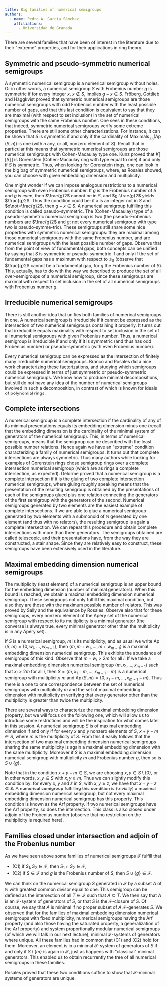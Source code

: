 ```yaml
---
title: Big families of numerical semigroups
authors:
  - name: Pedro A. García Sánchez
    affiliations:
      - Universidad de Granada
---
```


There are several families that have been of interest in the literature due to
their "extreme" properties, and for their applications in ring theory.

## Symmetric and pseudo-symmetric numerical semigroups

A symmetric numerical semigroup is a numerical semigroup without holes. Or in other words, a numerical semigroup $S$ with Frobenius number $g$ is symmetric if for every integer $x$,  $x\not \in S$, implies $g-x\in S$. Fröberg, Gottlieb and Häggkvist proved that symmetric numerical semigroups are those numerical semigroups with odd Frobenius number with the least possible number of gaps, and that this last condition is equivalent to say that they are maximal (with respect to set inclusion) in the set of numerical semigroups with the same Frobenius number. One sees in these conditions, that indeed, symmetric numerical semigroups verify some extreme properties. There are still some other characterizations. For instance, it can be shown that $S$ is symmetric if and only if the cardinality of $\operatorname{Maximals}_{\leq_S}(\operatorname{Ap}(S,n))$ is one (with $n$ any, or all, nonzero element of $S$). Recall that in particular this means that symmetric numerical semigroups are those numerical semigroups with Cohen-Macaulay type one. Kunz proved that $K[\![S]\!]$ is Gorenstein (Cohen-Macaulay ring with type equal to one) if and only if $S$ is symmetric. Thus, when looking for Gorenstein rings, one can look in the big bag of symmetric numerical semigroups, where, as Rosales showed, you can choose with given embedding dimension and multiplicity.

One might wonder if we can impose analogous restrictions to a numerical semigroup with even Frobenius number. If $g$ is the Frobenius number of $S$ and $g$ is even, then $\frac{g}2$ cannot be in $S$, and $g-\frac{g}2$ yields $\frac{g}2$. Thus the condition could be: if $x$ is an integer not in $S$ and $x\not=\frac{g}2$, then $g-x\in S$. A numerical semigroup fulfilling this condition is called pseudo-symmetric. The (Cohen-Macaulay) type of a pseudo-symmetric numerical semigroup is two (the pseudo-Frobenius numbers are $\frac{g}2$ and $g$; not every numerical semigroup with type two is pseudo-symme\-tric). These semigroups still share some nice properties with symmetric numerical semigroups: they are maximal among those numerical semigroups with the same Frobenius number, and are numerical semigroups with the least possible number of gaps.
Observe that from the point of view of fundamental gaps, both concepts can be
unified by saying that $S$ is symmetric or pseudo-symmetric if and only if the
set of fundamental gaps has a maximum with respect to $\leq_S$ (observe that
$\frac{g}2$ cannot be a fundamental gap, for $g$ the Frobenius number of $S$).
This, actually, has to do with the way we described to produce the set of all
over-semigroups of a numerical semigroup, since these semigroups are maximal
with respect to set inclusion in the set of all numerical semigroups with
Frobenius number $g$.

## Irreducible numerical semigroups

There is still another idea that unifies both families of numerical semigroups in one. A numerical semigroup is irreducible if it cannot be expressed as the intersection of two numerical semigroups containing it properly. It turns out that irreducible equals maximality with respect to set inclusion in the set of all numerical semigroups with given Frobenius number. Thus, a numerical semigroup is irreducible if and only if it is symmetric (and thus has odd Frobenius number) or pseudo-symmetric (with even Frobenius number).

Every numerical semigroup can be expressed as the intersection of finitely many irreducible numerical semigroups. Branco and Rosales did a nice work characterizing these factorizations, and studying which semigroups could be expressed in terms of just symmetric or pseudo-symmetric numerical semigroups. We know how to produce minimal decompositions, but still do not have any idea of the number of numerical semigroups involved in such a decomposition, in contrast of which is known for ideals of polynomial rings.

## Complete intersections 

A numerical semigroup is a complete intersection if the cardinality of any of its minimal presentations equals its embedding dimension minus one (recall that the embedding dimension is the cardinality of the minimal system of generators of the numerical semigroup). This, in terms of numerical semigroups, means that the semigroup can be described with the least possible number relations. Hence again we have an "extreme" condition characterizing a family of numerical semigroups. It turns out that complete intersections are always symmetric. Thus many authors while looking for examples of Gorenstein rings chose semigroup rings over a complete intersection numerical semigroup (which are as rings a complete intersection, as expected). Delorme proved that a numerical semigroup is a complete intersection if it is the gluing of two complete intersection numerical semigroups, where gluing roughly speaking means that the presentation of the resulting semigroup is obtained by the presentations of each of the semigroups glued plus one relation connecting the generators of the first semigroup with the generators of the second. Numerical semigroups generated by two elements are the easiest example of complete intersections. If we are able to glue a numerical semigroup generated by two elements with a submonoid of $\mathbb{N}$ generated by one element (and thus with no relators), the resulting semigroup is again a complete intersection. We can repeat this procedure and obtain complete intersections with more than three generators. The semigroups obtained are called telescopic, and their presentations have, from the way they are constructed, a stair shape. Since they are relatively easy to construct, these semigroups have been extensively used in the literature.

## Maximal embedding dimension numerical semigroups

The multiplicity (least element) of a numerical semigroup is an upper bound for the embedding dimension (number of minimal generators). When this bound is reached, we obtain a maximal embedding dimension numerical semigroup. These semigroups not only fulfill this maximal condition, but also they are those with the maximum possible number of relators. This was proved by Sally and the equivalence by Rosales. Observe also that for these semigroups, every nonzero element of the Apéry set of the numerical semigroup with respect to its multiplicity is a minimal generator (the converse is always true, every minimal generator other than the multiplicity is in any Apéry set).

If $S$ is a numerical semigroup, $m$ is its multiplicity, and as usual we write $\operatorname{Ap}(S,m)=\{0,w_1,\ldots,w_{m-1}\}$, then $\langle m,m+w_1,\ldots,m+w_{m-1}\rangle$ is a maximal embedding dimension numerical semigroup. This exhibits the abundance of semigroups of this kind. Observe that $m+w_i>2m$ for all $i$. If we take a maximal embedding dimension numerical semigroup $\langle m,x_1,\ldots,x_{m-1}\rangle$ such that $x_i>2m$ for all $i$, then $S=\langle m,x_1-m,\ldots,x_{m-1}-m\rangle$ is a numerical semigroup with multiplicity $m$ and $\operatorname{Ap}(S,m)=\{0,x_1-m,\ldots,x_{m-1}-m\}$. Thus there is a one to one correspondence between the set of numerical semigroups with multiplicity $m$ and the set of maximal embedding dimension with multiplicity $m$ verifying that every generator other than the multiplicity is greater than twice the multiplicity.

There are several ways to characterize the maximal embedding dimension property, but we will focus on the following one, which will allow us to introduce some restrictions and will be the inspiration for what comes later in this session. A numerical semigroup $S$ is of maximal embedding dimension if and only if for every $x$ and $y$ nonzero elements of $S$, $x+y-m\in S$, where $m$ is the multiplicity of $S$. From this it easily follows that the intersection of two maximal embedding dimension numerical semigroups sharing the same multiplicity is again a maximal embedding dimension with the same multiplicity. Moreover if $S$ is a maximal embedding dimension numerical semigroup with multiplicity $m$ and Frobenius number $g$, then so is $S\cup\{g\}$.

Note that in the condition $x+y-m\in S$, we are choosing $x,y\in S\setminus\{0\}$, or in other words, $x,y\in S$ with $x,y\geq m$. Thus we can slightly modify this condition by: for every $x$, $y$ and $z$ in $S$, with $x,y\geq z$, we have that $x+y-z\in S$. A numerical semigroup fulfilling this condition is (trivially) a maximal embedding dimension numerical semigroup, but not every maximal embedding dimension numerical semigroup has this property. This condition is known as the Arf property. If two numerical semigroups have the Arf property, so does the intersection. This class is also closed under adjoin of the Frobenius number (observe that no restriction on the multiplicity is required here).

## Families closed under intersection and adjoin of the Frobenius number

As we have seen above some families of numerical semigroups $\mathcal{F}$ fulfill that

- (C1) if $S_1,S_2\in \mathcal{F}$, then $S_1\cap S_2\in \mathcal{F}$,
- (C2) if $S\in \mathcal{F}$ and $g$ is the Frobenius number of $S$, then $S\cup\{g\}\in \mathcal{F}$.

We can think on the numerical semigroup $S$ generated in $\mathcal{F}$ by a subset $A$ of $\mathbb{N}$ with greatest common divisor equal to one. This semigroup can be defined as the intersection of all $T\in\mathcal{F}$ such that $A\subseteq T$. We then say that $A$ is an $\mathcal{F}$-system of generators of $S$, or that $S$ is the $\mathcal{F}$-closure of $S$. Of course, we say that $A$ is minimal if no proper subset of $A$ $\mathcal{F}$-generates $S$. We observed that for the families of maximal embedding dimension numerical semigroups with fixed multiplicity, numerical semigroups having the Arf property (and also those having the saturated property, a generalization of the Arf property) and  system proportionally modular numerical semigroups (of which we will talk in our next lecture), minimal $\mathcal{F}$-systems of generators where unique. All these families had in common that (C1) and (C2) hold for them. Moreover, an element is in a minimal $\mathcal{F}$-system of generators of $S$ if and only if $S\setminus \{m\}$ is again in $\mathcal{F}$, just as happens with "classical" minimal generators. This enabled us to obtain recurrently the tree of all numerical semigroups in these families.

Rosales proved that these two conditions suffice to show that $\mathcal{F}$-minimal systems of generators are unique.
